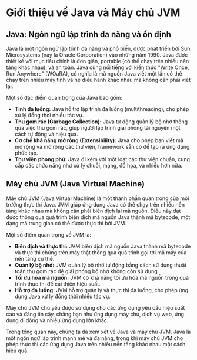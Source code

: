 # Giới thiệu về Java và Máy chủ JVM

## Java: Ngôn ngữ lập trình đa năng và ổn định

Java là một ngôn ngữ lập trình đa năng và phổ biến, được phát triển bởi Sun Microsystems (nay là Oracle Corporation) vào những năm 1990. Java được thiết kế với mục tiêu chính là đơn giản, portable (có thể chạy trên nhiều nền tảng khác nhau), và an toàn. Java cũng nổi tiếng với kiến thức "Write Once, Run Anywhere" (WOaRA), có nghĩa là mã nguồn Java viết một lần có thể chạy trên nhiều máy tính và hệ điều hành khác nhau mà không cần phải viết lại.

Một số đặc điểm quan trọng của Java bao gồm:
- **Tính đa luồng:** Java hỗ trợ lập trình đa luồng (multithreading), cho phép xử lý đồng thời nhiều tác vụ.
- **Thu gom rác (Garbage Collection):** Java tự động quản lý bộ nhớ thông qua việc thu gom rác, giúp người lập trình giải phóng tài nguyên một cách tự động và hiệu quả.
- **Cơ chế khả năng mở rộng (Extensibility):** Java cho phép bạn viết mã mở rộng và mở rộng các thư viện, framework sẵn có để tạo ra ứng dụng phức tạp.
- **Thư viện phong phú:** Java đi kèm với một loạt các thư viện chuẩn, cung cấp các chức năng như xử lý chuỗi, mạng, đồ họa, và nhiều hơn nữa.

## Máy chủ JVM (Java Virtual Machine)

Máy chủ JVM (Java Virtual Machine) là một thành phần quan trọng của môi trường thực thi Java. JVM giúp ứng dụng Java có thể chạy trên nhiều nền tảng khác nhau mà không cần phải biên dịch lại mã nguồn. Điều này đạt được thông qua quá trình biên dịch mã nguồn Java thành mã bytecode, một dạng mã trung gian có thể được thực thi bởi JVM.

Một số điểm quan trọng về JVM là:
- **Biên dịch và thực thi:** JVM biên dịch mã nguồn Java thành mã bytecode và thực thi chúng trên máy thật thông qua quá trình gọi tới mã máy của nền tảng cụ thể.
- **Quản lý bộ nhớ:** JVM quản lý bộ nhớ tự động bằng cách sử dụng thuật toán thu gom rác để giải phóng bộ nhớ không còn sử dụng.
- **Tối ưu hóa mã nguồn:** JVM có khả năng tối ưu hóa mã nguồn trong quá trình thực thi để cải thiện hiệu suất.
- **Hỗ trợ đa luồng:** JVM hỗ trợ quản lý và thực thi đa luồng, cho phép ứng dụng Java xử lý đồng thời nhiều tác vụ.

Máy chủ JVM chủ yếu được sử dụng cho các ứng dụng yêu cầu hiệu suất cao và đáng tin cậy, chẳng hạn như ứng dụng máy chủ, dịch vụ web, ứng dụng di động và nhiều ứng dụng lớn khác.

Trong tổng quan này, chúng ta đã xem xét về Java và máy chủ JVM. Java là một ngôn ngữ lập trình mạnh mẽ và đa năng, trong khi máy chủ JVM cho phép thực thi các ứng dụng Java trên nhiều nền tảng khác nhau một cách hiệu quả.